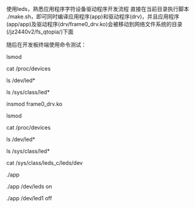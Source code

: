 使用leds，熟悉应用程序字符设备驱动程序开发流程
直接在当前目录执行脚本 ./make.sh，即可同时编译应用程序(app)和驱动程序(drv)，并且应用程序(app/app)及驱动程序(drv/frame0_drv.ko)会被移动到网络文件系统的目录(/jz2440v2/fs_qtopia/)下面

随后在开发板终端使用命令测试：

lsmod

cat /proc/devices

ls /dev/led*

ls /sys/class/led*

insmod frame0_drv.ko

lsmod

cat /proc/devices

ls /dev/led*

ls /sys/class/led*

cat /sys/class/leds_c/leds/dev

./app

./app /dev/leds on

./app /dev/led1 off
